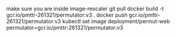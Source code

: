 make sure you are inside image-rescaler
git pull
docker build -t gcr.io/pmttr-261321/permutator:v3  .
docker push gcr.io/pmttr-261321/permutator:v3
kubectl set image deployment/permut-web permutator=gcr.io/pmttr-261321/permutator:v3
